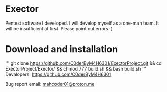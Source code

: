 # Exector
Pentest software I developed. I will develop myself as a one-man team. It will be insufficient at first. Please point out errors :) 
# Download and installation
'''
git clone https://github.com/C0derByM4H6301/ExectorProject.git && cd ExectorProject/Exector/ && chmod 777 build.sh && bash build.sh 
'''
Devalopers: 
https://github.com/C0derByM4H6301 

Bug report email: 
mahcoder01@proton.me

